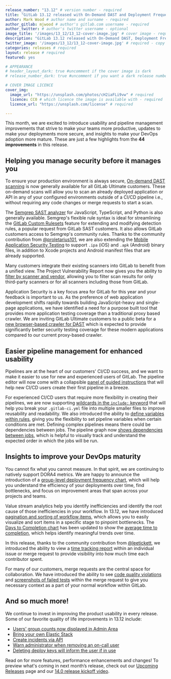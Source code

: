 ```yaml
---
release_number: "13.12" # version number - required
title: "GitLab 13.12 released with On-Demand DAST and Deployment Frequency Chart" # short title (no longer than 62 characters) - required
author: Mark Wood # author name and surname - required
author_gitlab: mjwood # author's gitlab.com username - required
author_twitter: # author's twitter username - optional
image_title: '/images/13_12/13_12-cover-image.jpg' # cover image - required
description: "GitLab 13.12 released with On-Demand DAST, Deployment Frequency Chart, Visualization of Pipeline Job Dependencies and much more!" # short description - required
twitter_image: '/images/13_12/13_12-cover-image.jpg' # required - copy URL from image title section above
categories: releases # required
layout: release # required
featured: yes

# APPEARANCE
# header_layout_dark: true #uncomment if the cover image is dark
# release_number_dark: true #uncomment if you want a dark release number

# COVER IMAGE LICENCE
cover_img:
  image_url: "https://unsplash.com/photos/cH2iaFLi9vw" # required
  licence: CC0 # which licence the image is available with - required
  licence_url: "https://unsplash.com/license" # required

---
```


This month, we are excited to introduce usability and pipeline management improvements that strive to make your teams more productive, updates to make your deployments more secure, and insights to make your DevOps adoption more mature. These are just a few highlights from the **44 improvements** in this release.

## Helping you manage security before it manages you

To ensure your production environment is always secure, [On-demand DAST scanning](#on-demand-dast-ga-launch) is now generally available for all GitLab Ultimate customers. These on-demand scans will allow you to scan an already deployed application or API in any of your configured environments outside of a CI/CD pipeline i.e., without requiring any code changes or merge requests to start a scan. 

The [Semgrep SAST analyzer](#semgrep-sast-analyzer-for-javascript-typescript-and-python) for JavaScript, TypeScript, and Python is also generally available. Semgrep's flexible rule syntax is ideal for streamlining the [GitLab Custom Rulesets](https://docs.gitlab.com/ee/user/application_security/sast/#customize-rulesets) feature for extending and modifying detection rules, a popular request from GitLab SAST customers. It also allows GitLab customers access to Semgrep's community rules. Thanks to the community contribution from [@proletarius101](<https://gitlab.com/proletarius101>), we are also extending the [Mobile Application Security Testing](#mobile-application-binary-scanning-support) to support `.ipa` (iOS) and `.apk` (Android) binary files, in addition to Xcode projects and Android manifest files that are already supported.

Many customers integrate their existing scanners into GitLab to benefit from a unified view. The Project Vulnerability Report now gives you the ability to [filter by scanner and vendor](https://gitlab.com/gitlab-org/gitlab/-/issues/229661), allowing you to filter scan results for only third-party scanners or for all scanners including those from GitLab.

Application Security is a key focus area for GitLab for this year and your feedback is important to us. As the preference of web application development shifts rapidly towards building JavaScript-heavy and single-page applications, we have identified a need for a purpose built tool that provides more application testing coverage than a traditional proxy based crawler. We are inviting GitLab Ultimate customers to a public beta for a [new browser-based crawler for DAST](#new-browser-based-crawler-for-dast-in-open-beta) which is expected to provide significantly better security testing coverage for these modern applications compared to our current proxy-based crawler.

## Easier pipeline management for enhanced usability

Pipelines are at the heart of our customers' CI/CD success, and we want to make it easier to use for new and experienced users of GitLab. The pipeline editor will now come with a collapsible [panel of guided instructions](#useful-gitlab-cicd-information-in-the-pipeline-editor) that will help new CI/CD users create their first pipeline in a breeze.

For experienced CI/CD users that require more flexibility in creating their pipelines, we are now supporting [wildcards in the `include:` keyword](#support-wildcards-when-including-yaml-cicd-configuration-files) that will help you break your `.gitlab-ci.yml` file into multiple smaller files to improve reusability and readability. We also introduced the ability to [define variables within rules](#support-variables-in-cicd-pipeline-workflowrules), giving you the flexibility to set pipeline variables when certain conditions are met. Defining complex pipelines means there could be dependencies between jobs. The pipeline graph now [shows dependencies between jobs](#show-job-dependencies-in-the-pipeline-graph), which is helpful to visually track and understand the expected order in which the jobs will be run. 

## Insights to improve your DevOps maturity

You cannot fix what you cannot measure. In that spirit, we are continuing to natively support DORA4 metrics. We are happy to announce the introduction of a [group-level deployment frequency chart](#group-level-deployment-frequency-cicd-chart), which will help you understand the efficiency of your deployments over time, find bottlenecks, and focus on improvement areas that span across your projects and teams.

Value stream analytics help you identify inefficiencies and identify the root cause of those inefficiencies in your workflow. In 13.12, we have introduced [pagination and sorting of workflow items](#view-and-sort-stage-items-in-a-value-stream), which allows you to easily visualize and sort items in a specific stage to pinpoint bottlenecks. The [Days to Completion chart](https://docs.gitlab.com/ee/user/group/value_stream_analytics/#days-to-completion-chart) has been updated to show the [average time to completion](#view-average-time-to-complete-workflow-items), which helps identify meaningful trends over time.

In this release, thanks to the community contribution from [@leetickett](<https://gitlab.com/leetickett>), we introduced the ability to view a [time tracking report](#time-tracking-reports-for-issues-and-merge-requests) within an individual issue or merge request to provide visibility into how much time each contributor spent.

For many of our customers, merge requests are the central space for collaboration. We have introduced the ability to see [code quality violations](#code-quality-violation-notices-in-mr-diffs) and [screenshots of failed tests](#failed-test-screenshots-in-test-report) within the merge request to give you necessary context as a part of your normal workflow within GitLab.

## And so much more!

We continue to invest in improving the product usability in every release. Some of our favorite quality of life improvements in 13.12 include:

-   [Users' group counts now displayed in Admin Area](#users-group-counts-now-displayed-in-admin-area)
-   [Bring your own Elastic Stack](#elastic-stack-cluster-integration)
-   [Create incidents via API](#create-incidents-via-api)
-   [Warn administrator when removing an on-call user](#warn-administrator-when-removing-an-on-call-user)
-   [Deleting deploy keys will inform the user if in use](#deleting-deploy-keys-will-inform-the-user-if-in-use)

Read on for more features, performance enhancements and changes! To preview what's coming in next month’s release, check out our [Upcoming Releases](https://about.gitlab.com/direction/kickoff/) page and our [14.0 release kickoff video](https://youtube.com/playlist?list=PL05JrBw4t0Krdajp3voZbcFVXk3O8JpPO).
